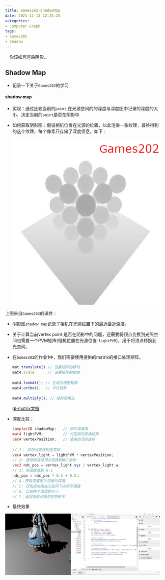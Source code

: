 ```yaml
---
title: Games202-ShadowMap
date: 2021-12-13 22:25:25
categories:
- Computer Graph
tags:
- Games202
- Shadow
---
```


<p>
&ensp;&ensp;你该如何渲染阴影...
</p>

<!-- more -->

## Shadow Map

- 记录一下关于`Games202`的学习

#### shadow map

- 实现：通过比较当前的`point`,在光源空间的的深度与深度图中记录的深度的大小，决定当前的`point`是否在阴影中

- 如何获取阴影图：假设相机位置在光源的位置，以此渲染一张纹理，最终得到的这个纹理，每个像素只存储了深度信息，如下：

  ![](https://raw.githubusercontent.com/CuntBoy/images/main/blog/computer_graph/games202/games202depth_map.png)

上图来自`Games202`的课件：

- 阴影图`shadow map`记录了相机在光照位置下的最近最近深度。

- 关于计算当前vertex point 是否在阴影中的问题，还需要将顶点变换到光照空间也需要一个PVM矩阵(相机位置在光源位置-`lightPVM`)，用于将顶点转换到光空间。

- 在`Games202`的作业1中，我们需要使用提供的matrix的接口处理矩阵。

  ```javascript
  mat.translate() // 设置矩阵的移动 
  mat4.scale      // 设置矩阵的缩放
  
  mat4.lookAt(); // 生成的视图矩阵
  mat4.ortho();  // 平行投影
  
  mat4.multiply(); // 矩阵的乘法
  ```

  [gl-matrix文档](https://www.icode9.com/content-4-956693.html)

- 深度比较：

  ```glsl
  sampler2D shadowMap;   // 你的深度图
  mat4 lightPVM;         // 光空间的变换矩阵
  vec4 vertexPosition;   // 渲染的顶点坐标
  
  // 1： 将顶点变换到光空间 
  vec4 vertex_light = lightPVM * vertexPosition;
  // 2: 透视除法将顶点变换到NDC坐标
  vec3 ndc_pos = vertex_light.xyz / vertex_light.w;
  // 3: 将深度变到 0-1
  ndc_pos = ndc_pos * 0.5 + 0.5；
  // 4：获取深度图中记录的深度
  // 5: 获取当前点在光空间下的实际深度
  // 6: 比较两个深度的大小    
  // 7：返回当前点是否在阴影中    
  ```

  

- 最终效果

![](https://raw.githubusercontent.com/CuntBoy/images/main/blog/computer_graph/games202/shadow_map_result.png)

